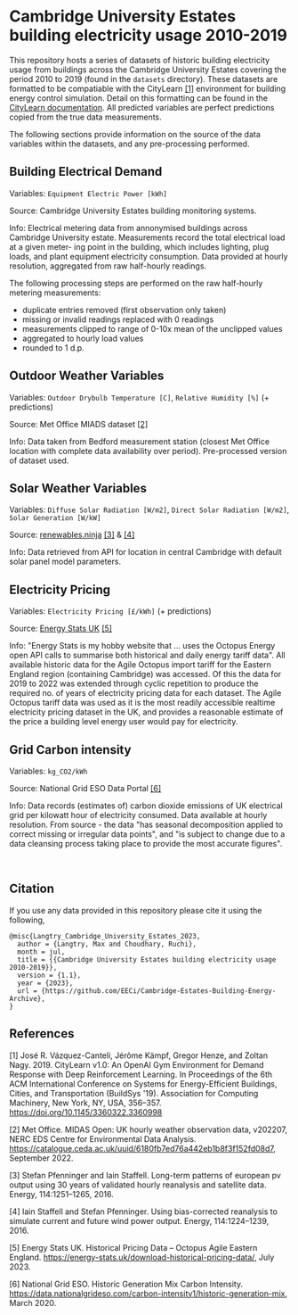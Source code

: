 # Cambridge University Estates building electricity usage 2010-2019

This repository hosts a series of datasets of historic building electricity usage from buildings across the Cambridge University Estates covering the period 2010 to 2019 (found in the `datasets` directory). These datasets are formatted to be compatiable with the CityLearn [[1]](#1) environment for building energy control simulation. Detail on this formatting can be found in the [CityLearn documentation](https://www.citylearn.net/overview/dataset.html). All predicted variables are perfect predictions copied from the true data measurements.

The following sections provide information on the source of the data variables within the datasets, and any pre-processing performed.

## Building Electrical Demand

Variables: `Equipment Electric Power [kWh]`

Source: Cambridge University Estates building monitoring systems.

Info: Electrical metering data from annonymised buildings across Cambridge University estate. Measurements record the total electrical load at a given meter-
ing point in the building, which includes lighting, plug loads, and plant equipment electricity consumption. Data provided at hourly resolution, aggregated from raw half-hourly readings.

The following processing steps are performed on the raw half-hourly metering measurements:
  - duplicate entries removed (first observation only taken)
  - missing or invalid readings replaced with 0 readings
  - measurements clipped to range of 0-10x mean of the unclipped values
  - aggregated to hourly load values
  - rounded to 1 d.p.

## Outdoor Weather Variables

Variables: `Outdoor Drybulb Temperature [C]`, `Relative Humidity [%]` (+ predictions)

Source: Met Office MIADS dataset [[2]](#2)

Info: Data taken from Bedford measurement station (closest Met Office location with complete data availability over period). Pre-processed version of dataset used.

## Solar Weather Variables

Variables: `Diffuse Solar Radiation [W/m2]`, `Direct Solar Radiation [W/m2]`, `Solar Generation [W/kW]`

Source: [renewables.ninja](https://www.renewables.ninja/) [[3]](#3) & [[4]](#4)

Info: Data retrieved from API for location in central Cambridge with default solar panel model parameters.

## Electricity Pricing

Variables: `Electricity Pricing [£/kWh]` (+ predictions)

Source: [Energy Stats UK](https://energy-stats.uk/) [[5]](#5)

Info: "Energy Stats is my hobby website that ... uses the Octopus Energy open API calls to summarise both historical and daily energy tariff data". All available historic data for the Agile Octopus import tariff for the Eastern England region (containing Cambridge) was accessed. Of this the data for 2019 to 2022 was extended through cyclic repetition to produce the required no. of years of electricity pricing data for each dataset. The Agile Octopus tariff data was used as it is the most readily accessible realtime electricity pricing dataset in the UK, and provides a reasonable estimate of the price a building level energy user would pay for electricity.

## Grid Carbon intensity

Variables: `kg_CO2/kWh`

Source: National Grid ESO Data Portal [[6]](#6)

Info: Data records (estimates of) carbon dioxide emissions of UK electrical grid per kilowatt hour of electricity consumed. Data available at hourly resolution. From source - the data "has seasonal decomposition applied to correct missing or irregular data points", and "is subject to change due to a data cleansing process taking place to provide the most accurate figures".

<br>

## Citation

If you use any data provided in this repository please cite it using the following,

```
@misc{Langtry_Cambridge_University_Estates_2023,
  author = {Langtry, Max and Choudhary, Ruchi},
  month = jul,
  title = {{Cambridge University Estates building electricity usage 2010-2019}},
  version = {1.1},
  year = {2023},
  url = {https://github.com/EECi/Cambridge-Estates-Building-Energy-Archive},
}
```

## References
<a id="1">[1]</a>
José R. Vázquez-Canteli, Jérôme Kämpf, Gregor Henze, and Zoltan Nagy. 2019. CityLearn v1.0: An OpenAI Gym Environment for Demand Response with Deep Reinforcement Learning. In Proceedings of the 6th ACM International Conference on Systems for Energy-Efficient Buildings, Cities, and Transportation (BuildSys '19). Association for Computing Machinery, New York, NY, USA, 356–357. https://doi.org/10.1145/3360322.3360998

<a id="2">[2]</a>
Met Office. MIDAS Open: UK hourly weather observation data, v202207, NERC EDS Centre for Environmental Data Analysis. https://catalogue.ceda.ac.uk/uuid/6180fb7ed76a442eb1b8f3f152fd08d7, September 2022.

<a id="3">[3]</a>
Stefan Pfenninger and Iain Staffell. Long-term patterns of european pv output using 30 years of validated hourly reanalysis and satellite data. Energy, 114:1251–1265, 2016.

<a id="4">[4]</a>
Iain Staffell and Stefan Pfenninger. Using bias-corrected reanalysis to simulate current and future wind power output. Energy, 114:1224–1239, 2016.

<a id="5">[5]</a>
Energy Stats UK. Historical Pricing Data – Octopus Agile Eastern England. https://energy-stats.uk/download-historical-pricing-data/, July 2023.

<a id="6">[6]</a>
National Grid ESO. Historic Generation Mix Carbon Intensity. https://data.nationalgrideso.com/carbon-intensity1/historic-generation-mix, March 2020.
